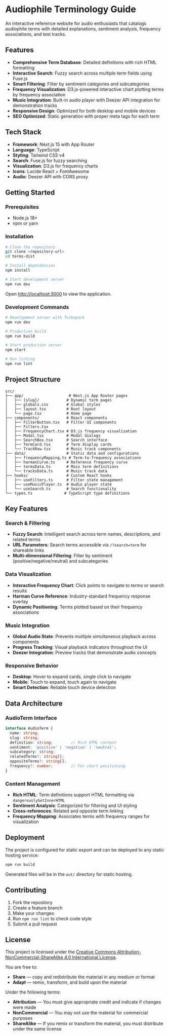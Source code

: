 # Audiophile Terminology Guide

An interactive reference website for audio enthusiasts that catalogs audiophile terms with detailed explanations, sentiment analysis, frequency associations, and test tracks.

## Features

- **Comprehensive Term Database**: Detailed definitions with rich HTML formatting
- **Interactive Search**: Fuzzy search across multiple term fields using Fuse.js
- **Smart Filtering**: Filter by sentiment categories and subcategories
- **Frequency Visualization**: D3.js-powered interactive chart plotting terms by frequency association
- **Music Integration**: Built-in audio player with Deezer API integration for demonstration tracks
- **Responsive Design**: Optimized for both desktop and mobile devices
- **SEO Optimized**: Static generation with proper meta tags for each term

## Tech Stack

- **Framework**: Next.js 15 with App Router
- **Language**: TypeScript
- **Styling**: Tailwind CSS v4
- **Search**: Fuse.js for fuzzy searching
- **Visualization**: D3.js for frequency charts
- **Icons**: Lucide React + FontAwesome
- **Audio**: Deezer API with CORS proxy

## Getting Started

### Prerequisites

- Node.js 18+ 
- npm or yarn

### Installation

```bash
# Clone the repository
git clone <repository-url>
cd terms-dist

# Install dependencies
npm install

# Start development server
npm run dev
```

Open [http://localhost:3000](http://localhost:3000) to view the application.

### Development Commands

```bash
# Development server with Turbopack
npm run dev

# Production build
npm run build

# Start production server
npm start

# Run linting
npm run lint
```

## Project Structure

```
src/
├── app/                    # Next.js App Router pages
│   ├── [slug]/            # Dynamic term pages
│   ├── globals.css        # Global styles
│   ├── layout.tsx         # Root layout
│   └── page.tsx           # Home page
├── components/            # React components
│   ├── FilterButton.tsx   # Filter UI components
│   ├── Filters.tsx        
│   ├── FrequencyChart.tsx # D3.js frequency visualization
│   ├── Modal.tsx          # Modal dialogs
│   ├── SearchBox.tsx      # Search interface
│   ├── TermCard.tsx       # Term display cards
│   └── TrackRow.tsx       # Music track components
├── data/                  # Static data and configurations
│   ├── frequencyMapping.ts # Term-to-frequency associations
│   ├── harmanCurve.ts     # Reference frequency curve
│   ├── termsData.ts       # Main term definitions
│   └── tracksData.ts      # Music track data
├── hooks/                 # Custom React hooks
│   ├── useFilters.ts      # Filter state management
│   ├── useMusicPlayer.ts  # Audio player state
│   └── useSearch.ts       # Search functionality
└── types.ts              # TypeScript type definitions
```

## Key Features

### Search & Filtering

- **Fuzzy Search**: Intelligent search across term names, descriptions, and related terms
- **URL Parameters**: Search terms accessible via `/?search=term` for shareable links
- **Multi-dimensional Filtering**: Filter by sentiment (positive/negative/neutral) and subcategories

### Data Visualization

- **Interactive Frequency Chart**: Click points to navigate to terms or search results
- **Harman Curve Reference**: Industry-standard frequency response overlay
- **Dynamic Positioning**: Terms plotted based on their frequency associations

### Music Integration

- **Global Audio State**: Prevents multiple simultaneous playback across components
- **Progress Tracking**: Visual playback indicators throughout the UI
- **Deezer Integration**: Preview tracks that demonstrate audio concepts

### Responsive Behavior

- **Desktop**: Hover to expand cards, single click to navigate
- **Mobile**: Touch to expand, touch again to navigate
- **Smart Detection**: Reliable touch device detection

## Data Architecture

### AudioTerm Interface

```typescript
interface AudioTerm {
  name: string;
  slug: string;
  definition: string;        // Rich HTML content
  sentiment: 'positive' | 'negative' | 'neutral';
  subcategory: string;
  relatedTerms?: string[];
  oppositeTerms?: string[];
  frequency?: number;        // For chart positioning
}
```

### Content Management

- **Rich HTML**: Term definitions support HTML formatting via `dangerouslySetInnerHTML`
- **Sentiment Analysis**: Categorized for filtering and UI styling
- **Cross-references**: Related and opposite term linking
- **Frequency Mapping**: Associates terms with frequency ranges for visualization

## Deployment

The project is configured for static export and can be deployed to any static hosting service:

```bash
npm run build
```

Generated files will be in the `out/` directory for static hosting.

## Contributing

1. Fork the repository
2. Create a feature branch
3. Make your changes
4. Run `npm run lint` to check code style
5. Submit a pull request

## License

This project is licensed under the [Creative Commons Attribution-NonCommercial-ShareAlike 4.0 International License](https://creativecommons.org/licenses/by-nc-sa/4.0/).

You are free to:
- **Share** — copy and redistribute the material in any medium or format
- **Adapt** — remix, transform, and build upon the material

Under the following terms:
- **Attribution** — You must give appropriate credit and indicate if changes were made
- **NonCommercial** — You may not use the material for commercial purposes
- **ShareAlike** — If you remix or transform the material, you must distribute under the same license
